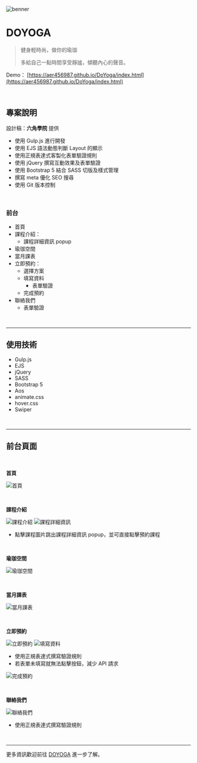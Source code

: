 ![benner](https://i.imgur.com/zerbyKS.jpeg)

# **DOYOGA**
> 健身輕時尚，做你的瑜珈
>
> 多給自己一點時間享受靜謐，傾聽內心的聲音。



Demo： [https://aer456987.github.io/DoYoga/index.html](https://aer456987.github.io/DoYoga/index.html)

<br>

## **專案說明**
設計稿：**六角學院** 提供

* 使用 Gulp.js 進行開發
* 使用 EJS 語法動態判斷 Layout 的顯示
* 使用正規表達式客製化表單驗證規則
* 使用 jQuery 撰寫互動效果及表單驗證
* 使用 Bootstrap 5 結合 SASS 切版及樣式管理
* 撰寫 meta 優化 SEO 搜尋
* 使用 Git 版本控制

<br>

### **前台**
* 首頁
* 課程介紹：
  * 課程詳細資訊 popup
* 瑜珈空間
* 當月課表
* 立即預約：
  * 選擇方案
  * 填寫資料
    * 表單驗證
  * 完成預約
* 聯絡我們
  * 表單驗證

<br><hr>

## **使用技術**
* Gulp.js
* EJS
* jQuery
* SASS
* Bootstrap 5
* Aos
* animate.css
* hover.css
* Swiper

<br><hr>

## **前台頁面**
<br>

**首頁**

![首頁](https://i.imgur.com/FkChgKL.jpeg)

<br>

**課程介紹**

![課程介紹](https://i.imgur.com/SZbVoVI.jpeg)
![課程詳細資訊](https://i.imgur.com/h8oU3Ds.jpeg)
* 點擊課程圖片跳出課程詳細資訊 popup，並可直接點擊預約課程

<br>

**瑜珈空間**

![瑜珈空間](https://i.imgur.com/IkWQRNs.jpeg)

<br>

**當月課表**

![當月課表](https://i.imgur.com/bLiGVU3.jpeg)

<br>

**立即預約**

![立即預約](https://i.imgur.com/61EOlRm.jpeg)
![填寫資料](https://i.imgur.com/Irs9c1u.jpeg)
* 使用正規表達式撰寫驗證規則
* 若表單未填寫就無法點擊按鈕，減少 API 請求

![完成預約](https://i.imgur.com/bv8fDsx.jpeg)


<br>

**聯絡我們**

![聯絡我們](https://i.imgur.com/0rszMTO.jpeg)

* 使用正規表達式撰寫驗證規則

<br><hr>

更多資訊歡迎前往 [DOYOGA](https://aer456987.github.io/DoYoga/index.html) 進一步了解。
